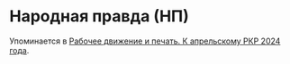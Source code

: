 # Народная правда (НП)

Упоминается в [Рабочее движение и печать. К апрельскому РКР 2024 года](ce696525-5223-4034-a618-679959020482.md).
